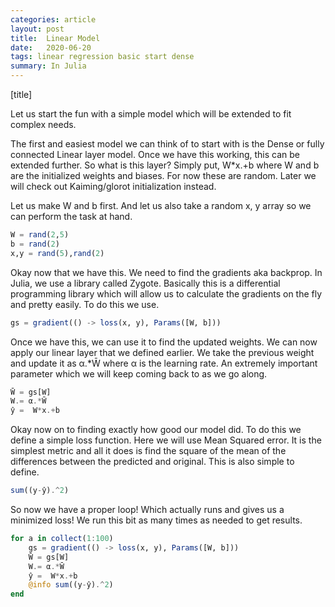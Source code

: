 ```yaml
---
categories: article
layout: post
title:  Linear Model
date:   2020-06-20 
tags: linear regression basic start dense
summary: In Julia
---
```


[title]

Let us start the fun with a simple model which will be extended to fit complex needs.

The first and easiest model we can think of to start with is the Dense or fully connected Linear layer model. Once we have this working, this can be extended further. So what is this layer? Simply put, W*x.+b where W and b are the initialized weights and biases. For now these are random. Later we will check out Kaiming/glorot initialization instead.

Let us make W and b first. And let us also take a random x, y array so we can perform the task at hand.

```julia
W = rand(2,5)
b = rand(2)
x,y = rand(5),rand(2)
```

Okay now that we have this. We need to find the gradients aka backprop. In Julia, we use a library called Zygote. Basically this is a differential programming library which will allow us to calculate the gradients on the fly and pretty easily. To do this we use.

```julia
gs = gradient(() -> loss(x, y), Params([W, b]))
```
Once we have this, we can use it to find the updated weights. We can now apply our linear layer that we defined earlier. We take the previous weight and update it as α.*W̄ where α is the learning rate. An extremely important parameter which we will keep coming back to as we go along.

``` julia
W̄ = gs[W]
W.= α.*W̄
ŷ =  W*x.+b
```

Okay now on to finding exactly how good our model did. To do this we define a simple loss function. Here we will use Mean Squared error. It is the simplest metric and all it does is find the square of the mean of the differences between the predicted and original. This is also simple to define.

``` julia
sum((y-ŷ).^2)
```

So now we have a proper loop! Which actually runs and gives us a minimized loss!
We run this bit as many times as needed to get results.

``` julia
for a in collect(1:100)
    gs = gradient(() -> loss(x, y), Params([W, b]))
    W̄ = gs[W]
    W.= α.*W̄
    ŷ =  W*x.+b
    @info sum((y-ŷ).^2)
end
```
